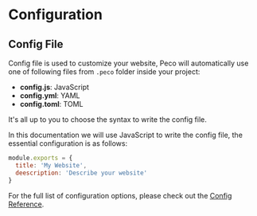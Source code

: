 # Configuration

## Config File

Config file is used to customize your website, Peco will automatically use one of following files from `.peco` folder inside your project:

- __config.js__: JavaScript
- __config.yml__: YAML
- __config.toml__: TOML

It's all up to you to choose the syntax to write the config file.

In this documentation we will use JavaScript to write the config file, the essential configuration is as follows:

```js
module.exports = {
  title: 'My Website',
  deescription: 'Describe your website'
}
```

For the full list of configuration options, please check out the [Config Reference](/config.md).